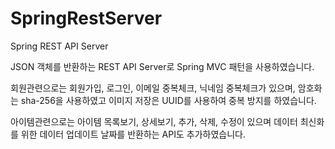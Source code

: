 # SpringRestServer
Spring REST API Server

JSON 객체를 반환하는 REST API Server로 Spring MVC 패턴을 사용하였습니다.

회원관련으로는 회원가입, 로그인, 이메일 중복체크, 닉네임 중복체크가 있으며, 암호화는 sha-256을 사용하였고 이미지 저장은 UUID를 사용하여 중복 방지를 하였습니다.

아이템관련으로는 아이템 목록보기, 상세보기, 추가, 삭제, 수정이 있으며 데이터 최신화를 위한 데이터 업데이트 날짜를 반환하는 API도 추가하였습니다.
